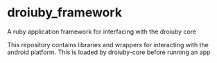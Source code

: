 droiuby_framework
=================

A ruby application framework for interfacing with the droiuby core



This repository contains libraries and wrappers for interacting with the android platform. This is loaded by droiuby-core before running an app
